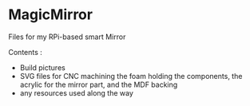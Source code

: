 # MagicMirror

Files for my RPi-based smart Mirror

Contents : 
- Build pictures
- SVG files for CNC machining the foam holding the components, the acrylic for the mirror part, and the MDF backing
- any resources used along the way
